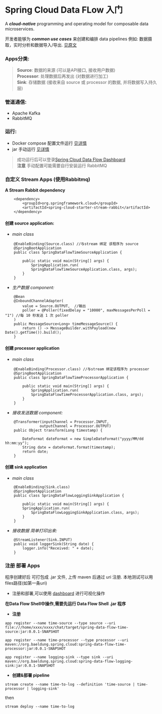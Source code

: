 # Spring Cloud Data FLow 入门
A ***cloud-native*** programming and operating model for composable data microservices.

开发者能够为 ***common use cases*** 来创建和编排 data pipelines 例如: 数据摄取，实时分析和数据导入/导出. [见原文](https://www.baeldung.com/spring-cloud-data-flow-stream-processing)


### Apps分类:
>**Source**: 数据的来源 (可以是API接口, 接收用户数据) 
<br> **Processor**: 处理数据后再发出 (对数据进行加工)
<br>**Sink**: 存储数据 (接收来自 source 或 processor 的数据, 并将数据写入持久层)

### 管道通信:
- Apache Kafka
- RabbitMQ

### 运行: 
- Docker compose 配置文件运行 [见详情](https://springcloud.cc/spring-cloud-dataflow.html#getting-started-deploying-spring-cloud-dataflow-docker)
- jar 手动运行 [见详情](https://springcloud.cc/spring-cloud-dataflow.html#getting-started-deploying-spring-cloud-dataflow)

> 成功运行后可以登录[Spring Cloud Data Flow Dashboard](http://localhost:9393/dashboard) 
<br>**注意** 手动配置可能需要自行安装运行 RabbitMQ

### 自定义 Stream Apps (使用Rabbitmq)
**A Stream Rabbit dependency**
```
    <dependency>
        <groupId>org.springframework.cloud</groupId>
        <artifactId>spring-cloud-starter-stream-rabbit</artifactId>
    </dependency>
```
#### 创建 source application:
- *main class*
```
    @EnableBinding(Source.class) //与stream 绑定 该程序为 source
    @SpringBootApplication
    public class SpringDataFlowTimeSourceApplication {
        
        public static void main(String[] args) {
            SpringApplication.run(
            SpringDataFlowTimeSourceApplication.class, args);
        }
    }
```
- *生产数据 component:*
```
    @Bean
    @InboundChannelAdapter(
        value = Source.OUTPUT,  //输出
        poller = @Poller(fixedDelay = "10000", maxMessagesPerPoll = "1") //每 10 秒发送 1 次 poller
    )
    public MessageSource<Long> timeMessageSource() {
        return () -> MessageBuilder.withPayload(new Date().getTime()).build();
    }
```
#### 创建 processer application
- *main class*
````
    @EnableBinding(Processor.class) //与stream 绑定该程序为 processer
    @SpringBootApplication
    public class SpringDataFlowTimeProcessorApplication {
    
        public static void main(String[] args) {
            SpringApplication.run(
            SpringDataFlowTimeProcessorApplication.class, args);
        }
    }
````
- *接收发送数据 component:* 
```
    @Transformer(inputChannel = Processor.INPUT, 
                outputChannel = Processor.OUTPUT)
    public Object transform(Long timestamp) {
    
        DateFormat dateFormat = new SimpleDateFormat("yyyy/MM/dd hh:mm:yy");
        String date = dateFormat.format(timestamp);
        return date;
    }
```
#### 创建 sink application
- *main class*
```
    @EnableBinding(Sink.class)
    @SpringBootApplication
    public class SpringDataFlowLoggingSinkApplication {
    
        public static void main(String[] args) {
        SpringApplication.run(
            SpringDataFlowLoggingSinkApplication.class, args);
        }
    }
```
- *接收数据 简单打印出来:*
```
    @StreamListener(Sink.INPUT)
    public void loggerSink(String date) {
        logger.info("Received: " + date);
    }
```
### 注册 部署 Apps 
程序创建好后 可打包成 .jar 文件, 上传 maven 后通过 uri 注册. 本地测试可以用files路径(如第一条uri)
 
* 注册和部署,可以使用 [dashboard](http://localhost:9393/dashboard) 进行可视化操作

**在Data Flow Shell中操作,需要先运行 Data Flow Shell .jar 程序**

- **注册**
```
app register --name time-source --type source --uri file:///home/xxxx/xxxx/chat/target/spring-data-flow-time-source:jar:0.0.1-SNAPSHOT
 
app register --name time-processor --type processor --uri maven://org.baeldung.spring.cloud:spring-data-flow-time-processor:jar:0.0.1-SNAPSHOT
 
app register --name logging-sink --type sink --uri maven://org.baeldung.spring.cloud:spring-data-flow-logging-sink:jar:0.0.1-SNAPSHOT
```
- **创建&部署 pipeline**

```
stream create --name time-to-log --definition 'time-source | time-processor | logging-sink'
```
then
```
stream deploy --name time-to-log
```


